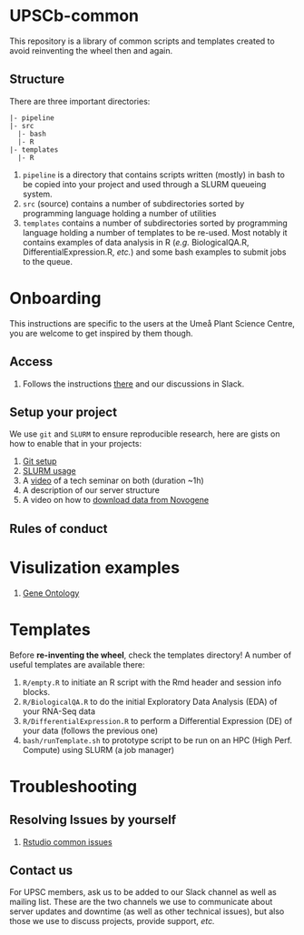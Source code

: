 # UPSCb-common
This repository is a library of common scripts and templates created to avoid reinventing the wheel then and again.

## Structure
There are three important directories:

```
|- pipeline
|- src
  |- bash
  |- R
|- templates
  |- R
```

1. `pipeline` is a directory that contains scripts written (mostly) in bash to be copied into your project and used through a SLURM queueing system.
2. `src` (source) contains a number of subdirectories sorted by programming language holding a number of utilities
3. `templates` contains a number of subdirectories sorted by programming language holding a number of templates to be re-used. Most notably it contains examples of data analysis in R (_e.g._ BiologicalQA.R, DifferentialExpression.R, _etc._) and some bash examples to submit jobs to the queue.

# Onboarding
This instructions are specific to the users at the Umeå Plant Science Centre, you are welcome to get inspired by them though.

## Access
1. Follows the instructions [there](https://youtu.be/hYtIKIIwRss) and our discussions in Slack.

## Setup your project
We use `git` and `SLURM` to ensure reproducible research, here are gists on how to enable that in your projects:

1. [Git setup](https://gist.github.com/nicolasDelhomme/46a1053d277510b95692318bd1732b6d)
2. [SLURM usage](https://gist.github.com/nicolasDelhomme/6fbff1e4db3c7ee4b3bb4f710667fd0d)
3. A [video](https://youtu.be/3XMHTixiszE) of a tech seminar on both (duration ~1h)
4. A description of our server structure
5. A video on how to [download data from Novogene](https://youtu.be/A6JcORYs9L0)

## Rules of conduct

# Visulization examples
1. [Gene Ontology](https://gist.github.com/amnzr/7d859ae127c30e13fef3198c20287da2) 

# Templates
Before **re-inventing the wheel**, check the templates directory! A number of useful templates are available there:

1. `R/empty.R` to initiate an R script with the Rmd header and session info blocks.
2. `R/BiologicalQA.R` to do the initial Exploratory Data Analysis (EDA) of your RNA-Seq data
3. `R/DifferentialExpression.R` to perform a Differential Expression (DE) of your data (follows the previous one)
4. `bash/runTemplate.sh` to prototype script to be run on an HPC (High Perf. Compute) using SLURM (a job manager)

# Troubleshooting

## Resolving Issues by yourself
1. [Rstudio common issues](https://gist.github.com/nicolasDelhomme/5bde1e878b2eaa3def1cced06076b7db)




## Contact us
For UPSC members, ask us to be added to our Slack channel as well as mailing list. These are the two channels we use to communicate about server updates and downtime (as well as other technical issues), but also those we use to discuss projects, provide support, _etc._
